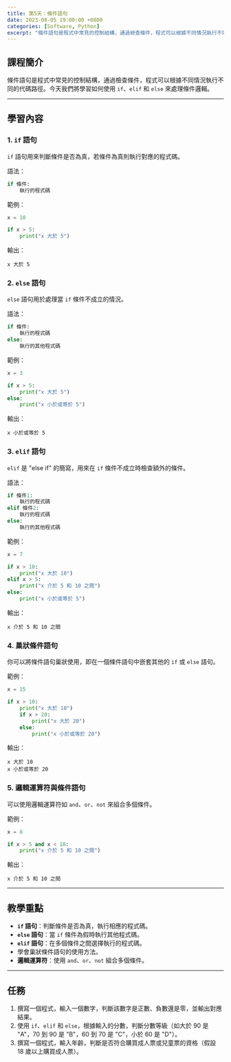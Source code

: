 ```yaml
---
title: 第5天：條件語句
date: 2023-08-05 19:00:00 +0800
categories: [Software, Python]
excerpt: "條件語句是程式中常見的控制結構，通過檢查條件，程式可以根據不同情況執行不同的代碼路徑。今天我們將學習如何使用 `if`、`elif` 和 `else` 來處理條件邏輯"
---
```


## 課程簡介
條件語句是程式中常見的控制結構，通過檢查條件，程式可以根據不同情況執行不同的代碼路徑。今天我們將學習如何使用 `if`、`elif` 和 `else` 來處理條件邏輯。

---

## 學習內容

### 1. `if` 語句

`if` 語句用來判斷條件是否為真，若條件為真則執行對應的程式碼。

語法：
```python
if 條件:
    執行的程式碼
```

範例：
```python
x = 10

if x > 5:
    print("x 大於 5")
```
輸出：
```
x 大於 5
```

### 2. `else` 語句

`else` 語句用於處理當 `if` 條件不成立的情況。

語法：
```python
if 條件:
    執行的程式碼
else:
    執行的其他程式碼
```

範例：
```python
x = 3

if x > 5:
    print("x 大於 5")
else:
    print("x 小於或等於 5")
```
輸出：
```
x 小於或等於 5
```

### 3. `elif` 語句

`elif` 是 "else if" 的簡寫，用來在 `if` 條件不成立時檢查額外的條件。

語法：
```python
if 條件1:
    執行的程式碼
elif 條件2:
    執行的程式碼
else:
    執行的其他程式碼
```

範例：
```python
x = 7

if x > 10:
    print("x 大於 10")
elif x > 5:
    print("x 介於 5 和 10 之間")
else:
    print("x 小於或等於 5")
```
輸出：
```
x 介於 5 和 10 之間
```

### 4. 巢狀條件語句

你可以將條件語句巢狀使用，即在一個條件語句中嵌套其他的 `if` 或 `else` 語句。

範例：
```python
x = 15

if x > 10:
    print("x 大於 10")
    if x > 20:
        print("x 大於 20")
    else:
        print("x 小於或等於 20")
```
輸出：
```
x 大於 10
x 小於或等於 20
```

### 5. 邏輯運算符與條件語句

可以使用邏輯運算符如 `and`、`or`、`not` 來組合多個條件。

範例：
```python
x = 8

if x > 5 and x < 10:
    print("x 介於 5 和 10 之間")
```
輸出：
```
x 介於 5 和 10 之間
```

---

## 教學重點
- **`if` 語句**：判斷條件是否為真，執行相應的程式碼。
- **`else` 語句**：當 `if` 條件為假時執行其他程式碼。
- **`elif` 語句**：在多個條件之間選擇執行的程式碼。
- 學會巢狀條件語句的使用方法。
- **邏輯運算符**：使用 `and`、`or`、`not` 組合多個條件。

---

## 任務
1. 撰寫一個程式，輸入一個數字，判斷該數字是正數、負數還是零，並輸出對應結果。
2. 使用 `if`、`elif` 和 `else`，根據輸入的分數，判斷分數等級（如大於 90 是 "A"，70 到 90 是 "B"，60 到 70 是 "C"，小於 60 是 "D"）。
3. 撰寫一個程式，輸入年齡，判斷是否符合購買成人票或兒童票的資格（假設 18 歲以上購買成人票）。
